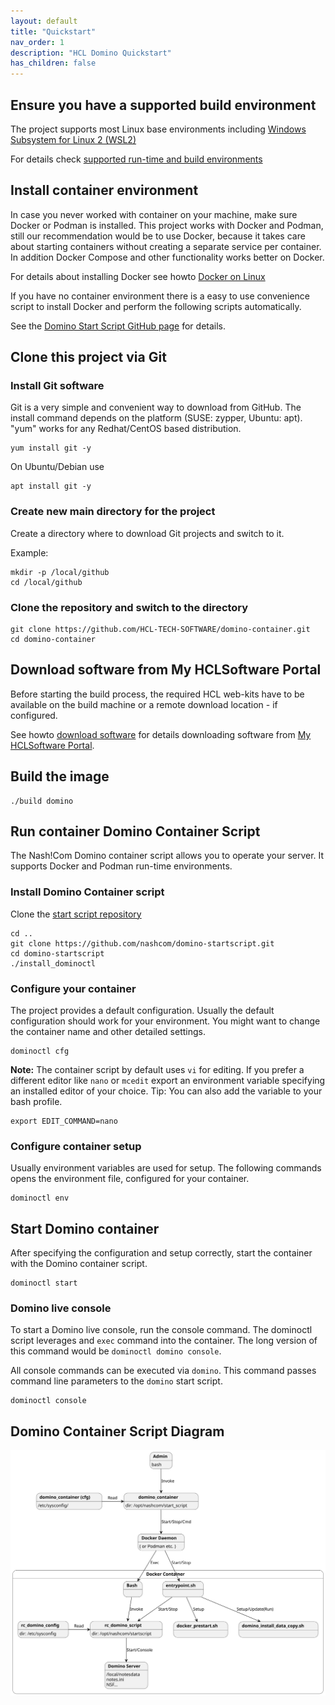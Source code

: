 ```yaml
---
layout: default
title: "Quickstart"
nav_order: 1
description: "HCL Domino Quickstart"
has_children: false
---
```


## Ensure you have a supported build environment

The project supports most Linux base environments including [Windows Subsystem for Linux 2 (WSL2)](https://docs.microsoft.com/en-us/windows/wsl/)

For details check [supported run-time and build environments](concept_environments.md)

## Install container environment

In case you never worked with container on your machine, make sure Docker or Podman is installed.
This project works with Docker and Podman, still our recommendation would be to use Docker, because it takes care about starting containers without creating a separate service per container.
In addition Docker Compose and other functionality works better on Docker.

For details about installing Docker see howto [Docker on Linux](howto_docker-linux.md)

If you have no container environment there is a easy to use convenience script to install Docker and perform the following scripts automatically.

See the [Domino Start Script GitHub page](https://nashcom.github.io/domino-startscript/install_container_env/) for details.


## Clone this project via Git

### Install Git software

Git is a very simple and convenient way to download from GitHub.
The install command depends on the platform (SUSE: zypper, Ubuntu: apt).
"yum" works for any Redhat/CentOS based distribution.

```
yum install git -y
```

On Ubuntu/Debian use

```
apt install git -y
```

### Create new main directory for the project

Create a directory where to download Git projects and switch to it.

Example:

```
mkdir -p /local/github
cd /local/github
```

### Clone the repository and switch to the directory

```
git clone https://github.com/HCL-TECH-SOFTWARE/domino-container.git 
cd domino-container
```

## Download software from  My HCLSoftware Portal

Before starting the build process, the required HCL web-kits have to be available on the build machine or a remote download location - if configured.  

See howto [download software](howto_download-software.md) for details downloading software from [My HCLSoftware Portal](https://my.hcltechsw.com/).

## Build the image

```
./build domino
```

## Run container Domino Container Script

The Nash!Com Domino container script allows you to operate your server. It supports Docker and Podman run-time environments.

### Install Domino Container script

Clone the [start script repository](https://github.com/nashcom/domino-startscript)

```
cd ..
git clone https://github.com/nashcom/domino-startscript.git
cd domino-startscript
./install_dominoctl
```

### Configure your container

The project provides a default configuration.
Usually the default configuration should work for your environment.
You might want to change the container name and other detailed settings.


```
dominoctl cfg
```

**Note:** The container script by default uses `vi` for editing.
If you prefer a different editor like `nano` or `mcedit` export an environment variable specifying an installed editor of your choice.
Tip: You can also add the variable to your bash profile.

```
export EDIT_COMMAND=nano
```

### Configure container setup

Usually environment variables are used for setup.
The following commands opens the environment file, configured for your container.

```
dominoctl env
```

## Start Domino container

After specifying the configuration and setup correctly, start the container with the Domino container script.

```
dominoctl start
```

### Domino live console

To start a Domino live console, run the console command.
The dominoctl script leverages and `exec` command into the container.
The long version of this command would be `dominoctl domino console`.

All console commands can be executed via `domino`.
This command passes command line parameters to the `domino` start script.

```
dominoctl console

```

## Domino Container Script Diagram

![domino_container script diagram](assets/images/svg/containerstartscript.svg)
